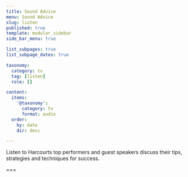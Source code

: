 ```yaml
---
title: Sound Advice
menu: Sound Advice
slug: listen
published: true
template: modular_sidebar
side_bar_menu: true

list_subpages: true
list_subpage_dates: true

taxonomy:
  category: tv
  tag: [listen]
  role: []

content:
  items:
    '@taxonomy':
      category: tv
      format: audio
  order:
    by: date
    dir: desc

---
```


Listen to Harcourts top performers and guest speakers discuss their tips, strategies and techniques for success.

===
